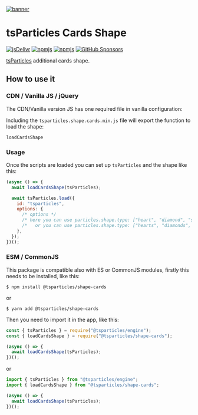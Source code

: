 [![banner](https://particles.js.org/images/banner3.png)](https://particles.js.org)

# tsParticles Cards Shape

[![jsDelivr](https://data.jsdelivr.com/v1/package/npm/@tsparticles/shape-cards/badge)](https://www.jsdelivr.com/package/npm/@tsparticles/shape-cards)
[![npmjs](https://badge.fury.io/js/@tsparticles/shape-cards.svg)](https://www.npmjs.com/package/@tsparticles/shape-cards)
[![npmjs](https://img.shields.io/npm/dt/@tsparticles/shape-cards)](https://www.npmjs.com/package/@tsparticles/shape-cards) [![GitHub Sponsors](https://img.shields.io/github/sponsors/matteobruni)](https://github.com/sponsors/matteobruni)

[tsParticles](https://github.com/tsparticles/tsparticles) additional cards shape.

## How to use it

### CDN / Vanilla JS / jQuery

The CDN/Vanilla version JS has one required file in vanilla configuration:

Including the `tsparticles.shape.cards.min.js` file will export the function to load the shape:

```text
loadCardsShape
```

### Usage

Once the scripts are loaded you can set up `tsParticles` and the shape like this:

```javascript
(async () => {
  await loadCardsShape(tsParticles);

  await tsParticles.load({
    id: "tsparticles",
    options: {
      /* options */
      /* here you can use particles.shape.type: ["heart", "diamond", "spade", "club"] */
      /*   or you can use particles.shape.type: ["hearts", "diamonds", "spades", "clubs"] */
    },
  });
})();
```

### ESM / CommonJS

This package is compatible also with ES or CommonJS modules, firstly this needs to be installed, like this:

```shell
$ npm install @tsparticles/shape-cards
```

or

```shell
$ yarn add @tsparticles/shape-cards
```

Then you need to import it in the app, like this:

```javascript
const { tsParticles } = require("@tsparticles/engine");
const { loadCardsShape } = require("@tsparticles/shape-cards");

(async () => {
  await loadCardsShape(tsParticles);
})();
```

or

```javascript
import { tsParticles } from "@tsparticles/engine";
import { loadCardsShape } from "@tsparticles/shape-cards";

(async () => {
  await loadCardsShape(tsParticles);
})();
```
